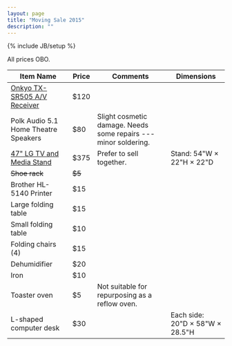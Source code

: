 ```yaml
---
layout: page
title: "Moving Sale 2015"
description: ""
---
```

{% include JB/setup %}

All prices OBO.

<table>
	<thead>
		<tr>
			<th>Item Name</th>
			<th>Price</th>
			<th>Comments</th>
			<th>Dimensions</th>
		</tr>
	</thead>
	<tbody>
		<tr>
			<td><a href="http://www.kijiji.ca/v-view-details.html?adId=1054110354">Onkyo TX-SR505 A/V Receiver</a></td>
			<td>$120</td>
			<td></td>
		</tr>
		<tr>
			<td>Polk Audio 5.1 Home Theatre Speakers</td>
			<td>$80</td>
			<td>Slight cosmetic damage. Needs some repairs --- minor soldering.</td>
		</tr>
		<tr>
			<td><a href="http://www.kijiji.ca/v-view-details.html?adId=1054098885">47" LG TV and Media Stand</a></td>
			<td>$375</td>
			<td>Prefer to sell together.</td>
			<td>Stand: 54"W &times; 22"H &times; 22"D</td>
		</tr>
		<tr>
			<td><del>Shoe rack</del></td>
			<td><del>$5</del></td>
		</tr>
		<tr>
			<td>Brother HL-5140 Printer</td>
			<td>$15</td>
		</tr>
		<tr>
			<td>Large folding table</td>
			<td>$15</td>
		</tr>
		<tr>
			<td>Small folding table</td>
			<td>$10</td>
		</tr>
		<tr>
			<td>Folding chairs (4)</td>
			<td>$15</td>
		</tr>
		<tr>
			<td>Dehumidifier</td>
			<td>$20</td>
		</tr>
		<tr>
			<td>Iron</td>
			<td>$10</td>
		</tr>
		<tr>
			<td>Toaster oven</td>
			<td>$5</td>
			<td>Not suitable for repurposing as a reflow oven.</td>
		</tr>
		<tr>
			<td>L-shaped computer desk</td>
			<td>$30</td>
			<td></td>
			<td>Each side: 20"D &times; 58"W &times; 28.5"H</td>
		</tr>
	</tbody>
</table>